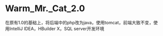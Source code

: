 # Warm_Mr._Cat_2.0
在原有1.0的基础上，将后端中的php改为java，使用tomcat，前端大致不变，使用IntelliJ IDEA，HBuilder X，SQL server开发环境
